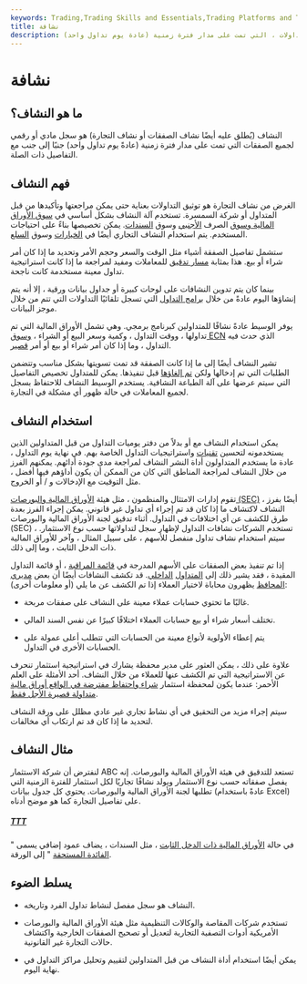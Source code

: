 ```yaml
---
keywords: Trading,Trading Skills and Essentials,Trading Platforms and Tools,Trading Skills,Platforms and Tools
title: نشافة
description: النشاف هو سجل للصفقات ، بما في ذلك تفاصيل تلك التداولات ، التي تمت على مدار فترة زمنية (عادة يوم تداول واحد).
---
```


# نشافة
## ما هو النشاف؟

النشاف (يُطلق عليه أيضًا نشاف الصفقات أو نشاف التجارة) هو سجل مادي أو رقمي لجميع الصفقات التي تمت على مدار فترة زمنية (عادةً يوم تداول واحد) جنبًا إلى جنب مع التفاصيل ذات الصلة.

## فهم النشاف

الغرض من نشاف التجارة هو توثيق التداولات بعناية حتى يمكن مراجعتها وتأكيدها من قبل المتداول أو شركة السمسرة. تستخدم آلة النشاف بشكل أساسي في [سوق الأوراق المالية وسوق](/stockmarket) الصرف [الأجنبي](/foreign-exchange-markets) وسوق [السندات](/bondmarket). يمكن تخصيصها بناءً على احتياجات المستخدم. يتم استخدام النشاف التجاري أيضًا في [الخيارات](/option) وسوق [السلع](/commodity-market).

ستشمل تفاصيل الصفقة أشياء مثل الوقت والسعر وحجم الأمر وتحديد ما إذا كان أمر شراء أو بيع. هذا بمثابة [مسار تدقيق](/audittrail) للمعاملات ومفيد لمراجعة ما إذا كانت استراتيجية تداول معينة مستخدمة كانت ناجحة.

بينما كان يتم تدوين النشافات على لوحات كبيرة أو جداول بيانات ورقية ، إلا أنه يتم إنشاؤها اليوم عادةً من خلال [برامج التداول](/trading-software) التي تسجل تلقائيًا التداولات التي تتم من خلال موجز البيانات.

يوفر الوسيط عادةً نشافًا للمتداولين كبرنامج برمجي. وهي تشمل الأوراق المالية التي تم تداولها ، ووقت التداول ، وكمية وسعر البيع أو الشراء ، [وسوق ECN](/ecn) الذي حدث فيه التداول ، وما إذا كان أمر شراء أو بيع أو أمر [قصير](/short).

تشير النشاف أيضًا إلى ما إذا كانت الصفقة قد تمت تسويتها بشكل مناسب وتتضمن الطلبات التي تم إدخالها ولكن [تم إلغاؤها](/canceled_order) قبل تنفيذها. يمكن للمتداول تخصيص التفاصيل التي سيتم عرضها على آلة الطباعة النشافية. يستخدم الوسيط النشاف للاحتفاظ بسجل لجميع المعاملات في حالة ظهور أي مشكلة في التجارة.

## استخدام النشاف

يمكن استخدام النشاف مع أو بدلاً من دفتر يوميات التداول من قبل المتداولين الذين يستخدمونه لتحسين [تقنيات](/trading-strategy) واستراتيجيات التداول الخاصة بهم. في نهاية يوم التداول ، عادة ما يستخدم المتداولون أداة النشر النشاف لمراجعة مدى جودة أدائهم. يمكنهم الفرز من خلال النشاف لمراجعة المناطق التي كان من الممكن أن يكون أداؤهم فيها أفضل ، مثل التوقيت مع الإدخالات و / أو الخروج.

تقوم إدارات الامتثال والمنظمون ، مثل هيئة [الأوراق المالية والبورصات (SEC)](/sec) ، أيضًا بفرز النشاف لاكتشاف ما إذا كان قد تم إجراء أي تداول غير قانوني. يمكن إجراء الفرز بعدة طرق للكشف عن أي اختلافات في التداول. أثناء تدقيق لجنة الأوراق المالية والبورصات (SEC) ، تستخدم الشركات نشافات التداول لإظهار سجل لتداولاتها حسب نوع الاستثمار. سيتم استخدام نشاف تداول منفصل للأسهم ، على سبيل المثال ، وآخر للأوراق المالية ذات الدخل الثابت ، وما إلى ذلك.

إذا تم تنفيذ بعض الصفقات على الأسهم المدرجة في [قائمة المراقبة](/watchlist) ، أو قائمة التداول المقيدة ، فقد يشير ذلك إلى [المتداول](/insidertrading) [الداخلي](/insidertrading). قد تكشف النشافات أيضًا أن بعض [مديري المحافظ](/portfoliomanager) يظهرون محاباة لاختيار العملاء إذا تم الكشف عن ما يلي (أو معلومات أخرى):

- غالبًا ما تحتوي حسابات عملاء معينة على النشاف على صفقات مربحة.

- تختلف أسعار شراء أو بيع حسابات العملاء اختلافًا كبيرًا عن نفس السند المالي.

- يتم إعطاء الأولوية لأنواع معينة من الحسابات التي تتطلب أعلى عمولة على الحسابات الأخرى في التداول.

علاوة على ذلك ، يمكن العثور على مدير محفظة يشارك في استراتيجية استثمار تنحرف عن الاستراتيجية التي تم الكشف عنها للعملاء من خلال النشاف. أحد الأمثلة على العلم الأحمر: عندما يكون لمحفظة استثمار [شراء واحتفاظ مفترضة في الواقع أوراق مالية](/buyandhold) [متداولة قصيرة الأجل فقط](/shortterm).

سيتم إجراء مزيد من التحقيق في أي نشاط تجاري غير عادي مظلل على ورقة النشاف لتحديد ما إذا كان قد تم ارتكاب أي مخالفات.

## مثال النشاف

لنفترض أن شركة الاستثمار ABC تستعد للتدقيق في هيئة الأوراق المالية والبورصات. إنه يفصل صفقاته حسب نوع الاستثمار ويولد نشافًا تجاريًا لكل استثمار للفترة الزمنية التي تطلبها لجنة الأوراق المالية والبورصات. يحتوي كل جدول بيانات (عادةً باستخدام Excel) على تفاصيل التجارة كما هو موضح أدناه.

<h5> <a href=""> TTT </a> </h5>

في حالة [الأوراق المالية ذات الدخل الثابت](/fixed-incomesecurity) ، مثل السندات ، يضاف عمود إضافي يسمى " [الفائدة المستحقة](/accruedinterest) " إلى الورقة.

## يسلط الضوء

- النشاف هو سجل مفصل لنشاط تداول الفرد وتاريخه.

- تستخدم شركات المقاصة والوكالات التنظيمية مثل هيئة الأوراق المالية والبورصات الأمريكية أدوات التصفية التجارية لتعديل أو تصحيح الصفقات الخارجية واكتشاف حالات التجارة غير القانونية.

- يمكن أيضًا استخدام أداة النشاف من قبل المتداولين لتقييم وتحليل مراكز التداول في نهاية اليوم.


